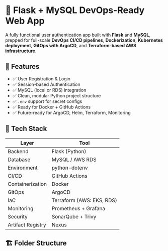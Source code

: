 # 🐍 Flask + MySQL DevOps-Ready Web App

A fully functional user authentication app built with **Flask** and **MySQL**, prepped for full-scale **DevOps CI/CD pipelines**, **Dockerization**, **Kubernetes deployment**, **GitOps with ArgoCD**, and **Terraform-based AWS infrastructure**.

## 🚀 Features

- ✅ User Registration & Login
- ✅ Session-based Authentication
- ✅ MySQL (local or RDS) integration
- ✅ Clean, modular Python project structure
- ✅ `.env` support for secret configs
- ✅ Ready for Docker + GitHub Actions
- ✅ Future-ready for ArgoCD, Helm, Terraform, Monitoring

## 🧠 Tech Stack

| Layer              | Tool                     |
|-------------------|--------------------------|
| Backend           | Flask (Python)           |
| Database          | MySQL / AWS RDS          |
| Environment       | python-dotenv            |
| CI/CD             | GitHub Actions           |
| Containerization  | Docker                   |
| GitOps            | ArgoCD                   |
| IaC               | Terraform (AWS: EKS, RDS)|
| Monitoring        | Prometheus + Grafana     |
| Security          | SonarQube + Trivy        |
| Artifact Registry | Nexus                    |

## 🏗️ Folder Structure

